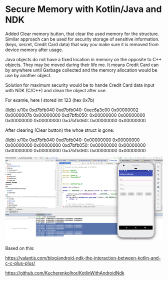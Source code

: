 # Secure Memory with Kotlin/Java and NDK

Added Clear memory button, that clear the used memory for the structure. Similar approach can be used for security storage of sensitive information. (keys, secret, Credit Card data) that way you make sure it is removed from device memory after usage.


Java objects do not have a fixed location in memory on the opposite to C++ objects. They may be moved during their life me. It means Credit Card can by anywhere until Garbage collected and the memory allocation would be use by another object.

Solution for maximum security would be to hande Credit Card data input with NDK (C/C++) and clean the object after use.

For examle, here I stored int 123 (hex 0x7b)

(lldb) x/10x 0xd7bfb040
0xd7bfb040: 0xec6a3c00 0x00000002 0x0000007b 0x00000000
0xd7bfb050: 0x00000000 0x00000000 0x00000000 0x00000000
0xd7bfb060: 0x00000000 0x00000000

After clearing (Clear button) the whoe struct is gone:


(lldb) x/10x 0xd7bfb040
0xd7bfb040: 0x00000000 0x00000000 0x00000000 0x00000000
0xd7bfb050: 0x00000000 0x00000000 0x00000000 0x00000000
0xd7bfb060: 0x00000000 0x00000000




![](/secure-memory.png)


Based on this:

https://yalantis.com/blog/android-ndk-the-interaction-between-kotlin-and-c-c-plus-plus/

https://github.com/KucherenkoIhor/KotlinWithAndroidNdk


